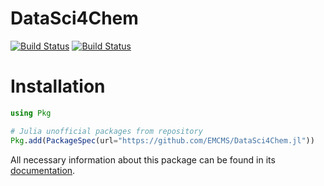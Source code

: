 # DataSci4Chem

[![Build Status](https://github.com/saersamani/DataSci4Chem.jl/actions/workflows/CI.yml/badge.svg?branch=main)](https://github.com/saersamani/DataSci4Chem.jl/actions/workflows/CI.yml?query=branch%3Amain)
[![Build Status](https://ci.appveyor.com/api/projects/status/github/saersamani/DataSci4Chem.jl?svg=true)](https://ci.appveyor.com/project/saersamani/DataSci4Chem-jl)


# Installation


```julia
using Pkg

# Julia unofficial packages from repository
Pkg.add(PackageSpec(url="https://github.com/EMCMS/DataSci4Chem.jl"))

```


All necessary information about this package can be found in its [documentation](https://emcms.github.io/DataSci4Chem.jl/dev/).

